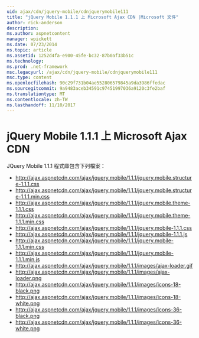 ```yaml
---
uid: ajax/cdn/jquery-mobile/cdnjquerymobile111
title: "jQuery Mobile 1.1.1 上 Microsoft Ajax CDN |Microsoft 文件"
author: rick-anderson
description: 
ms.author: aspnetcontent
manager: wpickett
ms.date: 07/23/2014
ms.topic: article
ms.assetid: 1252d4fa-e900-45fe-bc32-87b0af33b51c
ms.technology: 
ms.prod: .net-framework
msc.legacyurl: /ajax/cdn/jquery-mobile/cdnjquerymobile111
msc.type: content
ms.openlocfilehash: 90c29f731b04ae552806579845a9da3986ffedac
ms.sourcegitcommit: 9a9483aceb34591c97451997036a9120c3fe2baf
ms.translationtype: MT
ms.contentlocale: zh-TW
ms.lasthandoff: 11/10/2017
---
```

<a name="jquery-mobile-111-on-the-microsoft-ajax-cdn"></a>jQuery Mobile 1.1.1 上 Microsoft Ajax CDN
====================
JQuery Mobile 1.1.1 程式庫包含下列檔案：

- http://ajax.aspnetcdn.com/ajax/jquery.mobile/1.1.1/jquery.mobile.structure-1.1.1.css
- http://ajax.aspnetcdn.com/ajax/jquery.mobile/1.1.1/jquery.mobile.structure-1.1.1.min.css
- http://ajax.aspnetcdn.com/ajax/jquery.mobile/1.1.1/jquery.mobile.theme-1.1.1.css
- http://ajax.aspnetcdn.com/ajax/jquery.mobile/1.1.1/jquery.mobile.theme-1.1.1.min.css
- http://ajax.aspnetcdn.com/ajax/jquery.mobile/1.1.1/jquery.mobile-1.1.1.css
- http://ajax.aspnetcdn.com/ajax/jquery.mobile/1.1.1/jquery.mobile-1.1.1.js
- http://ajax.aspnetcdn.com/ajax/jquery.mobile/1.1.1/jquery.mobile-1.1.1.min.css
- http://ajax.aspnetcdn.com/ajax/jquery.mobile/1.1.1/jquery.mobile-1.1.1.min.js
- http://ajax.aspnetcdn.com/ajax/jquery.mobile/1.1.1/images/ajax-loader.gif
- http://ajax.aspnetcdn.com/ajax/jquery.mobile/1.1.1/images/ajax-loader.png
- http://ajax.aspnetcdn.com/ajax/jquery.mobile/1.1.1/images/icons-18-black.png
- http://ajax.aspnetcdn.com/ajax/jquery.mobile/1.1.1/images/icons-18-white.png
- http://ajax.aspnetcdn.com/ajax/jquery.mobile/1.1.1/images/icons-36-black.png
- http://ajax.aspnetcdn.com/ajax/jquery.mobile/1.1.1/images/icons-36-white.png
